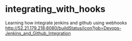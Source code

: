 # integrating_with_hooks
Learning how integrate jenkins and github using webhooks
http://52.21.179.218:8080/buildStatus/icon?job=Devops-Jenkins_and_Github_Integration

